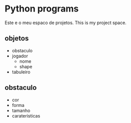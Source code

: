 # Python programs

Este e o meu espaco de projetos.
This is my project space.

## objetos

* obstaculo
* jogador
  * nome
  * shape
* tabuleiro

## obstaculo
* cor
* forma 
* tamanho 
* carateristicas